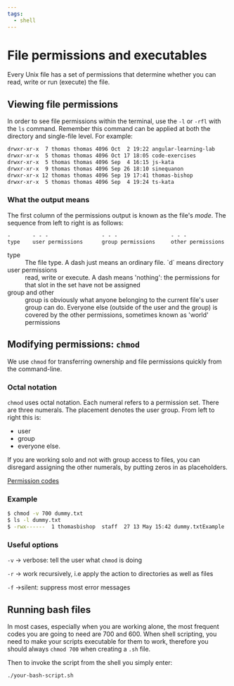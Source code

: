 ```yaml
---
tags:
  - shell
---
```


# File permissions and executables

Every Unix file has a set of permissions that determine whether you can read,
write or run (execute) the file.

## Viewing file permissions

In order to see file permissions within the terminal, use the `-l` or `-rfl`
with the `ls` command. Remember this command can be applied at both the
directory and single-file level. For example:

```bash
drwxr-xr-x  7 thomas thomas 4096 Oct  2 19:22 angular-learning-lab
drwxr-xr-x  5 thomas thomas 4096 Oct 17 18:05 code-exercises
drwxr-xr-x  5 thomas thomas 4096 Sep  4 16:15 js-kata
drwxr-xr-x  9 thomas thomas 4096 Sep 26 18:10 sinequanon
drwxr-xr-x 12 thomas thomas 4096 Sep 19 17:41 thomas-bishop
drwxr-xr-x  5 thomas thomas 4096 Sep  4 19:24 ts-kata
```

### What the output means

The first column of the permissions output is known as the file's _mode_. The
sequence from left to right is as follows:

```
-       - - -                 - - -                 - - -
type    user permissions      group permissions     other permissions
```

<dl>
  <dt>type</dt>
  <dd>The file type. A dash just means an ordinary file. `d` means directory </dd>
 
  <dt>user permissions</dt>
  <dd>read, write or execute. A dash means 'nothing': the permissions for that slot in the set have not be assigned</dd>

  <dt>group and other</dt>
  <dd>group is obviously what anyone belonging to the current file's user group can do. Everyone else (outside of the user and the group) is covered by the other permissions, sometimes known as 'world' permissions</dd>
</dl>

## Modifying permissions: `chmod`

We use `chmod` for transferring ownership and file permissions quickly from the
command-line.

### Octal notation

`chmod` uses octal notation. Each numeral refers to a permission set. There are
three numerals. The placement denotes the user group. From left to right this
is:

- user
- group
- everyone else.

If you are working solo and not with group access to files, you can disregard
assigning the other numerals, by putting zeros in as placeholders.

[Permission codes](685254916b2642f189e6316b876e09c9)

### Example

```bash
$ chmod -v 700 dummy.txt
$ ls -l dummy.txt
$ -rwx------  1 thomasbishop  staff  27 13 May 15:42 dummy.txtExample
```

### Useful options

`-v` → verbose: tell the user what `chmod` is doing

`-r` → work recursively, i.e apply the action to directories as well as files

`-f` →silent: suppress most error messages

## Running bash files

In most cases, especially when you are working alone, the most frequent codes
you are going to need are 700 and 600. When shell scripting, you need to make
your scripts executable for them to work, therefore you should always
`chmod 700` when creating a `.sh` file.

Then to invoke the script from the shell you simply enter:

```bash
./your-bash-script.sh
```
